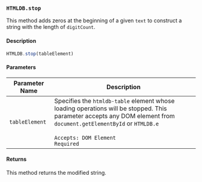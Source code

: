 ### `HTMLDB.stop`

This method adds zeros at the beginning of a given `text` to construct a string with the length of `digitCount`.

#### Description

```javascript
HTMLDB.stop(tableElement)
```

#### Parameters

| Parameter Name             | Description                               |
| -------------------------- | ----------------------------------------- |
| `tableElement` | Specifies the `htmldb-table` element whose loading operations will be stopped. This parameter accepts any DOM element from `document.getElementById` or `HTMLDB.e`<br><br>`Accepts: DOM Element`<br>`Required` |

#### Returns

This method returns the modified string.